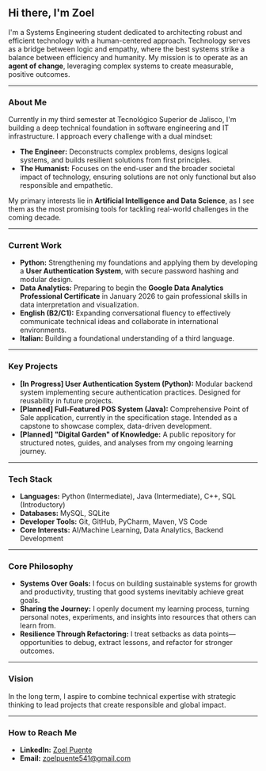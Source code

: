 ## Hi there, I'm Zoel 

I'm a Systems Engineering student dedicated to architecting robust and efficient technology with a human-centered approach. Technology serves as a bridge between logic and empathy, where the best systems strike a balance between efficiency and humanity. My mission is to operate as an **agent of change**, leveraging complex systems to create measurable, positive outcomes.

---

### About Me

Currently in my third semester at Tecnológico Superior de Jalisco, I'm building a deep technical foundation in software engineering and IT infrastructure. I approach every challenge with a dual mindset:

* **The Engineer:** Deconstructs complex problems, designs logical systems, and builds resilient solutions from first principles.  
* **The Humanist:** Focuses on the end-user and the broader societal impact of technology, ensuring solutions are not only functional but also responsible and empathetic.  

My primary interests lie in **Artificial Intelligence and Data Science**, as I see them as the most promising tools for tackling real-world challenges in the coming decade.  

---

###  Current Work

* **Python:** Strengthening my foundations and applying them by developing a **User Authentication System**, with secure password hashing and modular design.  
* **Data Analytics:** Preparing to begin the **Google Data Analytics Professional Certificate** in January 2026 to gain professional skills in data interpretation and visualization.  
* **English (B2/C1):** Expanding conversational fluency to effectively communicate technical ideas and collaborate in international environments.  
* **Italian:** Building a foundational understanding of a third language.  

---

###  Key Projects

* **[In Progress] User Authentication System (Python):** Modular backend system implementing secure authentication practices. Designed for reusability in future projects.  
* **[Planned] Full-Featured POS System (Java):** Comprehensive Point of Sale application, currently in the specification stage. Intended as a capstone to showcase complex, data-driven development.  
* **[Planned] "Digital Garden" of Knowledge:** A public repository for structured notes, guides, and analyses from my ongoing learning journey.  

---

###  Tech Stack

* **Languages:** Python (Intermediate), Java (Intermediate), C++, SQL (Introductory)  
* **Databases:** MySQL, SQLite  
* **Developer Tools:** Git, GitHub, PyCharm, Maven, VS Code  
* **Core Interests:** AI/Machine Learning, Data Analytics, Backend Development  

---

###  Core Philosophy

* **Systems Over Goals:** I focus on building sustainable systems for growth and productivity, trusting that good systems inevitably achieve great goals.  
* **Sharing the Journey:** I openly document my learning process, turning personal notes, experiments, and insights into resources that others can learn from.  
* **Resilience Through Refactoring:** I treat setbacks as data points—opportunities to debug, extract lessons, and refactor for stronger outcomes.  

---

###  Vision

In the long term, I aspire to combine technical expertise with strategic thinking to lead projects that create responsible and global impact.  

---

###  How to Reach Me

* **LinkedIn:** [Zoel Puente](https://www.linkedin.com/in/zoelpuente)  
* **Email:** zoelpuente541@gmail.com
